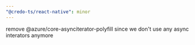 ```yaml
---
"@credo-ts/react-native": minor
---
```


remove @azure/core-asynciterator-polyfill since we don't use any async interators anymore

